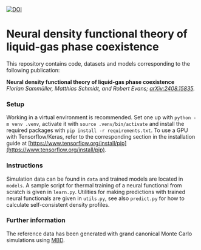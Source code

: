 [![DOI](https://zenodo.org/badge/DOI/10.5281/zenodo.13384421.svg)](https://doi.org/10.5281/zenodo.13384421)


# Neural density functional theory of liquid-gas phase coexistence

This repository contains code, datasets and models corresponding to the following publication:

**Neural density functional theory of liquid-gas phase coexistence**  
*Florian Sammüller, Matthias Schmidt, and Robert Evans; [arXiv:2408.15835](https://arxiv.org/abs/2408.15835).*

### Setup

Working in a virtual environment is recommended.
Set one up with `python -m venv .venv`, activate it with `source .venv/bin/activate` and install the required packages with `pip install -r requirements.txt`.
To use a GPU with Tensorflow/Keras, refer to the corresponding section in the installation guide at [https://www.tensorflow.org/install/pip](https://www.tensorflow.org/install/pip).

### Instructions

Simulation data can be found in `data` and trained models are located in `models`.
A sample script for thermal training of a neural functional from scratch is given in `learn.py`.
Utilities for making predictions with trained neural functionals are given in `utils.py`, see also `predict.py` for how to calculate self-consistent density profiles.

### Further information

The reference data has been generated with grand canonical Monte Carlo simulations using [MBD](https://gitlab.uni-bayreuth.de/bt306964/mbd).
